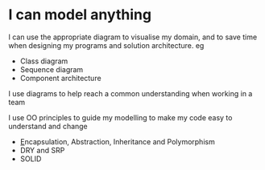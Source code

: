 # I can model anything

I can use the appropriate diagram to visualise my domain, and to save time when designing my programs and solution architecture. eg

* Class diagram
* Sequence diagram
* Component architecture

I use diagrams to help reach a common understanding when working in a team



I use OO principles to guide my modelling to make my code easy to understand and change

* [E](https://www.freecodecamp.org/news/object-oriented-programming-concepts-21bb035f7260/)ncapsulation, Abstraction, Inheritance and Polymorphism
* DRY and SRP
* SOLID 

